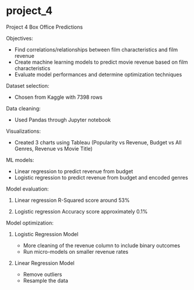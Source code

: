 # project_4
Project 4 Box Office Predictions

Objectives:
- Find correlations/relationships between film characteristics and film revenue
- Create machine learning models to predict movie revenue based on film characteristics
- Evaluate model performances and determine optimization techniques

Dataset selection:
- Chosen from Kaggle with 7398 rows

Data cleaning:
- Used Pandas through Jupyter notebook

Visualizations:
- Created 3 charts using Tableau (Popularity vs Revenue, Budget vs All Genres, Revenue vs Movie Title)

ML models:
- Linear regression to predict revenue from budget
- Logistic regression to predict revenue from budget and encoded genres

Model evaluation:
1) Linear regression
   R-Squared score around 53%

2) Logistic regression
   Accuracy score approximately 0.1%

Model optimization:
1) Logistic Regression Model
     - More cleaning of the revenue column to include binary outcomes 
     - Run micro-models on smaller revenue rates
  
2) Linear Regression Model
     - Remove outliers 
     - Resample the data


